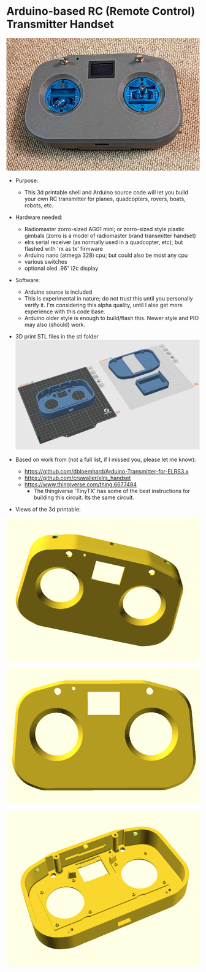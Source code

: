 # Arduino-based RC (Remote Control) Transmitter Handset

![handset](images/diy_elrs_handset.png)

* Purpose:
  - This 3d printable shell and Arduino source code will let you build your own RC transmitter for planes, quadcopters, rovers, boats, robots, etc.


* Hardware needed:
  - Radiomaster zorro-sized AG01 mini; or zorro-sized style plastic gimbals (zorro is a model of radiomaster brand transmitter handset)
  - elrs serial receiver (as normally used in a quadcopter, etc); but flashed with 'rx as tx' firmware
  - Arduino nano (atmega 328) cpu; but could also be most any cpu
  - various switches
  - optional oled .96" i2c display
  
* Software:
  - Arduino source is included
  - This is experimental in nature; do not trust this until you personally verify it.  I'm considering this alpha quality, until I also get more experience with this code base.
  - Arduino older style is enough to build/flash this.  Newer style and PIO may also (should) work.


* 3D print STL files in the stl folder
  ![3dprints](images/3d-printables.png)

* Based on work from (not a full list, if I missed you, please let me know):
  - https://github.com/dbloemhard/Arduino-Transmitter-for-ELRS3.x
  - https://github.com/cruwaller/elrs_handset
  - https://www.thingiverse.com/thing:6677484
      - The thingiverse 'TinyTX' has some of the best instructions for building this circuit.  Its the same circuit.

* Views of the 3d printable:
  
![modifiedtop](images/modified-top-stl.png)

![modifiedtop2](images/modified-top-stl-2.png)

![modifiedtop](images/modified-top-stl-3.png)
